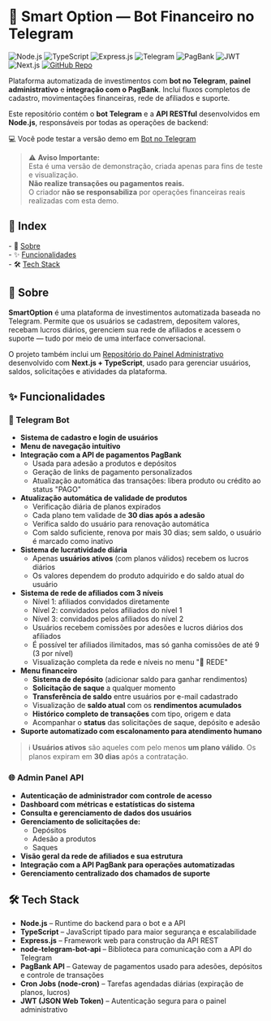 # 🤖 Smart Option — Bot Financeiro no Telegram

![Node.js](https://img.shields.io/badge/Node.js-18.x-green?style=for-the-badge&logo=node.js&logoColor=white) ![TypeScript](https://img.shields.io/badge/TypeScript-%23007ACC.svg?style=for-the-badge&logo=typescript&logoColor=white) ![Express.js](https://img.shields.io/badge/Express.js-%23404d59.svg?style=for-the-badge&logo=express&logoColor=white) ![Telegram](https://img.shields.io/badge/Telegram-Bot-2CA5E0?style=for-the-badge&logo=telegram&logoColor=white) ![PagBank](https://img.shields.io/badge/PagBank-API-32B768?style=for-the-badge&logo=pagseguro&logoColor=white) ![JWT](https://img.shields.io/badge/JWT-Auth-%2300A7E1?style=for-the-badge&logo=jsonwebtokens&logoColor=white) ![Next.js](https://img.shields.io/badge/Next.js-Admin%20Panel-%23000000?style=for-the-badge&logo=next.js&logoColor=white) [![GitHub Repo](https://img.shields.io/badge/GitHub-Repository%20Link-181717?style=for-the-badge&logo=github)](https://github.com/issagomesdev/smart-option) 


Plataforma automatizada de investimentos com **bot no Telegram**, **painel administrativo** e **integração com o PagBank**. Inclui fluxos completos de cadastro, movimentações financeiras, rede de afiliados e suporte.

Este repositório contém o **bot Telegram** e a **API RESTful** desenvolvidos em **Node.js**, responsáveis por todas as operações de backend:

💻 Você pode testar a versão demo em [Bot no Telegram](https://web.telegram.org/k/#@smartoptionea_bot)

> ⚠️ **Aviso Importante:**  
> Esta é uma versão de demonstração, criada apenas para fins de teste e visualização.  
> **Não realize transações ou pagamentos reais.**  
> O criador **não se responsabiliza** por operações financeiras reais realizadas com esta demo.

<h2>🧭 Index</h2>

<p>
  - 📌 <a style="color: unset;" href="#about">Sobre</a><br/> 
  - ✨ <a style="color: unset;" href="#features">Funcionalidades</a><br/>
  - 🛠️ <a style="color: unset;" href="#tech-stack">Tech Stack</a><br/>
</p>

<h2 id="about"> 📌 Sobre</h2>

**SmartOption** é uma plataforma de investimentos automatizada baseada no Telegram. Permite que os usuários se cadastrem, depositem valores, recebam lucros diários, gerenciem sua rede de afiliados e acessem o suporte — tudo por meio de uma interface conversacional.

O projeto também inclui um [Repositório do Painel Administrativo](https://github.com/issagomesdev/smart-option-admin) desenvolvido com **Next.js + TypeScript**, usado para gerenciar usuários, saldos, solicitações e atividades da plataforma.

<h2 id="features">✨ Funcionalidades</h2>

### 🤖 Telegram Bot
- **Sistema de cadastro e login de usuários**
- **Menu de navegação intuitivo**
- **Integração com a API de pagamentos PagBank**  
  - Usada para adesão a produtos e depósitos  
  - Geração de links de pagamento personalizados  
  - Atualização automática das transações: libera produto ou crédito ao status "PAGO"  
- **Atualização automática de validade de produtos**  
  - Verificação diária de planos expirados  
  - Cada plano tem validade de **30 dias após a adesão**  
  - Verifica saldo do usuário para renovação automática  
  - Com saldo suficiente, renova por mais 30 dias; sem saldo, o usuário é marcado como inativo  
- **Sistema de lucratividade diária**  
  - Apenas **usuários ativos** (com planos válidos) recebem os lucros diários  
  - Os valores dependem do produto adquirido e do saldo atual do usuário  
- **Sistema de rede de afiliados com 3 níveis**  
  - Nível 1: afiliados convidados diretamente  
  - Nível 2: convidados pelos afiliados do nível 1  
  - Nível 3: convidados pelos afiliados do nível 2  
  - Usuários recebem comissões por adesões e lucros diários dos afiliados  
  - É possível ter afiliados ilimitados, mas só ganha comissões de até 9 (3 por nível)  
  - Visualização completa da rede e níveis no menu "🚻 REDE"  
- **Menu financeiro**  
  - **Sistema de depósito** (adicionar saldo para ganhar rendimentos)  
  - **Solicitação de saque** a qualquer momento  
  - **Transferência de saldo** entre usuários por e-mail cadastrado  
  - Visualização de **saldo atual** com os **rendimentos acumulados**  
  - **Histórico completo de transações** com tipo, origem e data  
  - Acompanhar o **status** das solicitações de saque, depósito e adesão  
- **Suporte automatizado com escalonamento para atendimento humano**

> ℹ️ **Usuários ativos** são aqueles com pelo menos **um plano válido**. Os planos expiram em **30 dias** após a contratação.

### 🌐 Admin Panel API

- **Autenticação de administrador com controle de acesso**
- **Dashboard com métricas e estatísticas do sistema**
- **Consulta e gerenciamento de dados dos usuários**
- **Gerenciamento de solicitações de:**
  - Depósitos  
  - Adesão a produtos  
  - Saques  
- **Visão geral da rede de afiliados e sua estrutura**
- **Integração com a API PagBank para operações automatizadas**
- **Gerenciamento centralizado dos chamados de suporte**

<h2 id="tech-stack">🛠️ Tech Stack</h2>

- **Node.js** – Runtime do backend para o bot e a API
- **TypeScript** – JavaScript tipado para maior segurança e escalabilidade
- **Express.js** – Framework web para construção da API REST
- **node-telegram-bot-api** – Biblioteca para comunicação com a API do Telegram
- **PagBank API** – Gateway de pagamentos usado para adesões, depósitos e controle de transações
- **Cron Jobs (node-cron)** – Tarefas agendadas diárias (expiração de planos, lucros)
- **JWT (JSON Web Token)** – Autenticação segura para o painel administrativo
